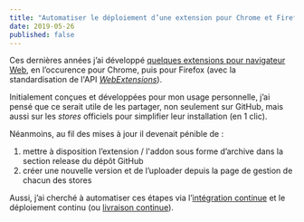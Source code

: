 ```yaml
---
title: "Automatiser le déploiement d’une extension pour Chrome et Firefox"
date: 2019-05-26
published: false
---
```


Ces dernières années j’ai développé [quelques extensions pour navigateur Web](https://chrome.google.com/webstore/search/ligny?_category=extensions), en l’occurence pour Chrome, puis pour Firefox (avec la standardisation de l'API [*WebExtensions*](https://developer.mozilla.org/fr/docs/Mozilla/Add-ons/WebExtensions)).

Initialement conçues et développées pour mon usage personnelle, j’ai pensé que ce serait utile de les partager, non seulement sur GitHub, mais aussi sur les *stores* officiels pour simplifier leur installation (en 1 clic).

Néanmoins, au fil des mises à jour il devenait pénible de :

1. mettre à disposition l’extension / l'addon sous forme d’archive dans la section release du dépôt GitHub
2. créer une nouvelle version et de l’uploader depuis la page de gestion de chacun des stores

Aussi, j’ai cherché à automatiser ces étapes via l’[intégration continue](https://fr.m.wikipedia.org/wiki/Int%C3%A9gration_continue) et le déploiement continu (ou [livraison continue](https://fr.m.wikipedia.org/wiki/Livraison_continue)).

